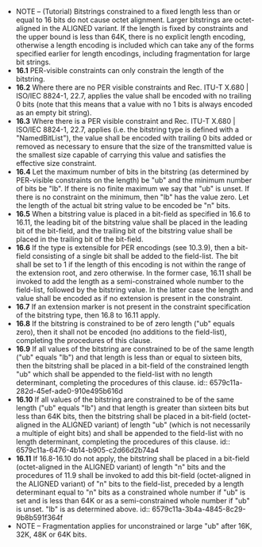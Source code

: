 - NOTE – (Tutorial) Bitstrings constrained to a fixed length less than or equal to 16 bits do not cause octet alignment. Larger bitstrings are octet-aligned in the ALIGNED variant. If the length is fixed by constraints and the upper bound is less than 64K, there is no explicit length encoding, otherwise a length encoding is included which can take any of the forms specified earlier for length encodings, including fragmentation for large bit strings.
- **16.1** PER-visible constraints can only constrain the length of the bitstring.
- **16.2** Where there are no PER visible constraints and Rec. ITU-T X.680 | ISO/IEC 8824-1, 22.7, applies the value shall be encoded with no trailing 0 bits (note that this means that a value with no 1 bits is always encoded as an empty bit string).
- **16.3** Where there is a PER visible constraint and Rec. ITU-T X.680 | ISO/IEC 8824-1, 22.7, applies (i.e. the bitstring type is defined with a "NamedBitList"), the value shall be encoded with trailing 0 bits added or removed as necessary to ensure that the size of the transmitted value is the smallest size capable of carrying this value and satisfies the effective size constraint.
- **16.4** Let the maximum number of bits in the bitstring (as determined by PER-visible constraints on the length) be "ub" and the minimum number of bits be "lb". If there is no finite maximum we say that "ub" is unset. If there is no constraint on the minimum, then "lb" has the value zero. Let the length of the actual bit string value to be encoded be "n" bits.
- **16.5** When a bitstring value is placed in a bit-field as specified in 16.6 to 16.11, the leading bit of the bitstring value shall be placed in the leading bit of the bit-field, and the trailing bit of the bitstring value shall be placed in the trailing bit of the bit-field.
- **16.6** If the type is extensible for PER encodings (see 10.3.9), then a bit-field consisting of a single bit shall be added to the field-list. The bit shall be set to 1 if the length of this encoding is not within the range of the extension root, and zero otherwise. In the former case, 16.11 shall be invoked to add the length as a semi-constrained whole number to the field-list, followed by the bitstring value. In the latter case the length and value shall be encoded as if no extension is present in the constraint.
- **16.7** If an extension marker is not present in the constraint specification of the bitstring type, then 16.8 to 16.11 apply.
- **16.8** If the bitstring is constrained to be of zero length ("ub" equals zero), then it shall not be encoded (no additions to the field-list), completing the procedures of this clause.
- **16.9** If all values of the bitstring are constrained to be of the same length ("ub" equals "lb") and that length is less than or equal to sixteen bits, then the bitstring shall be placed in a bit-field of the constrained length "ub" which shall be appended to the field-list with no length determinant, completing the procedures of this clause.
  id:: 6579c11a-282d-45ef-ade0-910e495b616d
- **16.10** If all values of the bitstring are constrained to be of the same length ("ub" equals "lb") and that length is greater than sixteen bits but less than 64K bits, then the bitstring shall be placed in a bit-field (octet-aligned in the ALIGNED variant) of length "ub" (which is not necessarily a multiple of eight bits) and shall be appended to the field-list with no length determinant, completing the procedures of this clause.
  id:: 6579c11a-6476-4b14-b905-c2d66d2b74a4
- **16.11** If 16.8-16.10 do not apply, the bitstring shall be placed in a bit-field (octet-aligned in the ALIGNED variant) of length "n" bits and the procedures of 11.9 shall be invoked to add this bit-field (octet-aligned in the ALIGNED variant) of "n" bits to the field-list, preceded by a length determinant equal to "n" bits as a constrained whole number if "ub" is set and is less than 64K or as a semi-constrained whole number if "ub" is unset. "lb" is as determined above.
  id:: 6579c11a-3b4a-4845-8c29-9b8b591f364f
- NOTE – Fragmentation applies for unconstrained or large "ub" after 16K, 32K, 48K or 64K bits.